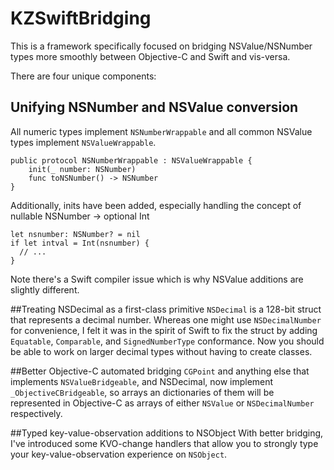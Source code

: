 # KZSwiftBridging

This is a framework specifically focused on bridging NSValue/NSNumber types more smoothly between Objective-C and Swift and vis-versa.

There are four unique components:

## Unifying NSNumber and NSValue conversion
All numeric types implement `NSNumberWrappable` and all common NSValue types implement `NSValueWrappable`.
```
public protocol NSNumberWrappable : NSValueWrappable {
    init(_ number: NSNumber)
    func toNSNumber() -> NSNumber
}
```

Additionally, inits have been added, especially handling the concept of nullable NSNumber -> optional Int
```
let nsnumber: NSNumber? = nil
if let intval = Int(nsnumber) {
  // ...
}
```

Note there's a Swift compiler issue which is why NSValue additions are slightly different.


##Treating NSDecimal as a first-class primitive
`NSDecimal` is a 128-bit struct that represents a decimal number.  Whereas one might use `NSDecimalNumber` for convenience, I felt it was in the spirit of Swift to fix the struct by adding `Equatable`, `Comparable`, and `SignedNumberType` conformance.  Now you should be able to work on larger decimal types without having to create classes.


##Better Objective-C automated bridging
`CGPoint` and anything else that implements `NSValueBridgeable`, and NSDecimal, now implement `_ObjectiveCBridgeable`, so arrays an dictionaries of them will be represented in Objective-C as arrays of either `NSValue` or `NSDecimalNumber` respectively.

##Typed key-value-observation additions to NSObject
With better bridging, I've introduced some KVO-change handlers that allow you to strongly type your key-value-observation experience on `NSObject`.
